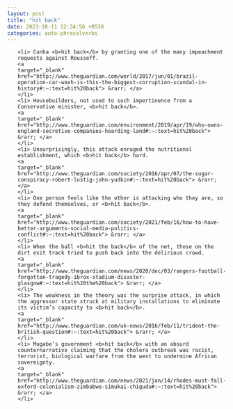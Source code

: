 ```yaml
---
layout: post
title: "hit back"
date: 2023-10-11 12:34:56 +0530
categories: auto-phrasalverbs
---
```

<ol>

    <li> Cunha <b>hit back</b> by granting one of the many impeachment requests against Rousseff.
    <a 
    target="_blank" 
    href="http://www.theguardian.com/world/2017/jun/01/brazil-operation-car-wash-is-this-the-biggest-corruption-scandal-in-history#:~:text=hit%20back"> &rarr; </a>
    </li>
    <li> Housebuilders, not used to such impertinence from a Conservative minister, <b>hit back</b>.
    <a 
    target="_blank" 
    href="http://www.theguardian.com/environment/2019/apr/19/who-owns-england-secretive-companies-hoarding-land#:~:text=hit%20back"> &rarr; </a>
    </li>
    <li> Unsurprisingly, this attack enraged the nutritional establishment, which <b>hit back</b> hard.
    <a 
    target="_blank" 
    href="http://www.theguardian.com/society/2016/apr/07/the-sugar-conspiracy-robert-lustig-john-yudkin#:~:text=hit%20back"> &rarr; </a>
    </li>
    <li> One person feels like the other is attacking who they are, so they defend themselves, or <b>hit back</b>.
    <a 
    target="_blank" 
    href="http://www.theguardian.com/society/2021/feb/16/how-to-have-better-arguments-social-media-politics-conflict#:~:text=hit%20back"> &rarr; </a>
    </li>
    <li> When the ball <b>hit the back</b> of the net, those on the dirt exit track tried to push back into the delirious crowd.
    <a 
    target="_blank" 
    href="http://www.theguardian.com/news/2020/dec/03/rangers-football-forgotten-tragedy-ibrox-stadium-disaster-glasgow#:~:text=hit%20the%20back"> &rarr; </a>
    </li>
    <li> The weakness in the theory was the surprise attack, in which the aggressor state struck at military installations to eliminate its victim’s capacity to <b>hit back</b>.
    <a 
    target="_blank" 
    href="http://www.theguardian.com/uk-news/2016/feb/11/trident-the-british-question#:~:text=hit%20back"> &rarr; </a>
    </li>
    <li> Mugabe’s government <b>hit back</b> with an absurd counternarrative claiming that the cholera outbreak was racist, terrorist, biological warfare from the west to undermine African sovereignty.
    <a 
    target="_blank" 
    href="http://www.theguardian.com/news/2021/jan/14/rhodes-must-fall-oxford-colonialism-zimbabwe-simukai-chigudu#:~:text=hit%20back"> &rarr; </a>
    </li>